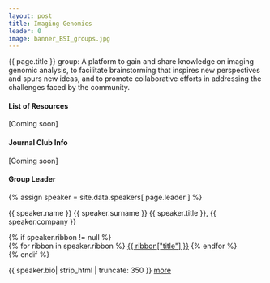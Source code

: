 ```yaml
---
layout: post
title: Imaging Genomics
leader: 0
image: banner_BSI_groups.jpg
---
```


{{ page.title }} group: A platform to gain and share knowledge on imaging genomic analysis, to facilitate brainstorming that inspires new perspectives and spurs new ideas, and to promote collaborative efforts in addressing the challenges faced by the community.

#### List of Resources
[Coming soon]

#### Journal Club Info 
[Coming soon]

#### Group Leader
<div class="text-left people-modal">
    <div class="modal-body">
        <div class="people-details">
            <div class="row">
                <div class="col-md-2 col-sm-2">
                    {% assign speaker = site.data.speakers[ page.leader ] %}
                    <div class="flow-img img-circle people-img" style="background-image: url({{ site.baseurl | append: '/img/people/' | append: speaker.thumbnailUrl }})"></div>
                </div>
                <div class="col-md-10 col-sm-10 details">
                    <p class="name">{{ speaker.name }} {{ speaker.surname }}
                        <span class="position">{{ speaker.title }}, {{ speaker.company }}</span>
                    </p>
                    {% if speaker.ribbon != null %}
                    <div class="modal-ribbon-wrapper">
                        {% for ribbon in speaker.ribbon %}
                            <a class="modal-ribbon" href="{{ ribbon["url"] }}" target="_blank">{{ ribbon["title"] }}</a>   
                        {% endfor %}
                    </div>
                    {% endif %}
                    <p class="about">{{ speaker.bio| strip_html | truncate: 350 }} <a href="/team">more</a></p>
                </div>
            </div>
        </div>
    </div>

</div>

